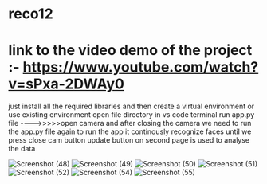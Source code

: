 # reco12
# link to the video demo of the project :- https://www.youtube.com/watch?v=sPxa-2DWAy0
just install all the required libraries
and then create a virtual environment or use existing environment
open file directory in vs code terminal
run app.py file
---->>>>>open camera and after closing the camera we need to run the app.py file again to run the app
it continously recognize faces until we press close cam button
update button on second page is used to analyse the data

![Screenshot (48)](https://github.com/Hittitech/reco12/assets/87484115/bc0c203d-1a24-4542-837e-2032750b591c)
![Screenshot (49)](https://github.com/Hittitech/reco12/assets/87484115/40e6c76e-bfef-4c32-8c61-aa4ba96526d1)
![Screenshot (50)](https://github.com/Hittitech/reco12/assets/87484115/c358cad9-61b5-4e15-b889-f3f9909cb85a)
![Screenshot (51)](https://github.com/Hittitech/reco12/assets/87484115/f6d5837c-963d-4142-833c-ffa435042990)
![Screenshot (52)](https://github.com/Hittitech/reco12/assets/87484115/573947e6-0adf-427b-b4ab-dafe1be8f03d)
![Screenshot (54)](https://github.com/Hittitech/reco12/assets/87484115/34a98352-624d-4ab1-af09-580ab561864e)
![Screenshot (55)](https://github.com/Hittitech/reco12/assets/87484115/6e159cfc-2d74-44ff-acc0-8c569ed594dd)
